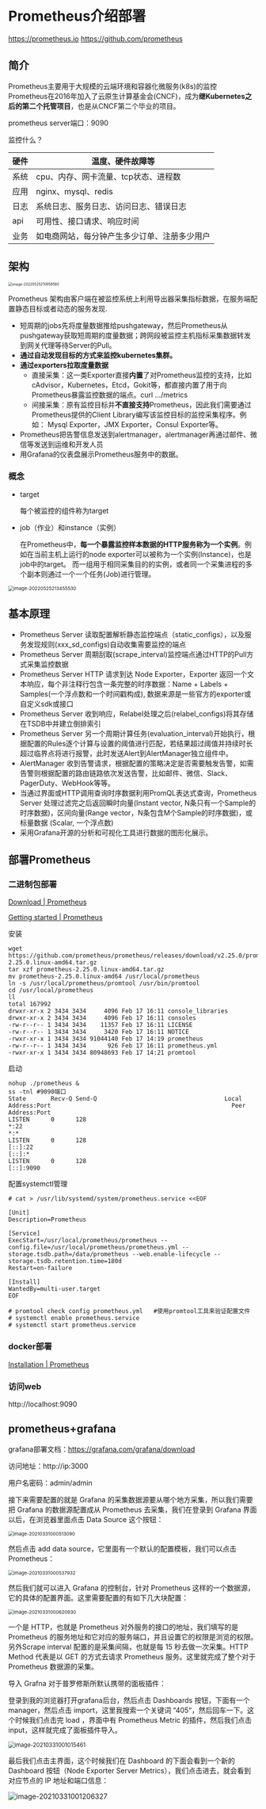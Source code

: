 # Prometheus介绍部署

https://prometheus.io
https://github.com/prometheus  

## 简介

Prometheus主要用于大规模的云端环境和容器化微服务(k8s)的监控
Prometheus在2016年加入了云原生计算基金会(CNCF)，成为**继Kubernetes之后的第二个托管项目**，也是从CNCF第二个毕业的项目。

prometheus server端口：9090

监控什么？

| 硬件 | 温度、硬件故障等                             |
| ---- | -------------------------------------------- |
| 系统 | cpu、内存、网卡流量、tcp状态、进程数         |
| 应用 | nginx、mysql、redis                          |
| 日志 | 系统日志、服务日志、访问日志、错误日志       |
| api  | 可用性、接口请求、响应时间                   |
| 业务 | 如电商网站，每分钟产生多少订单、注册多少用户 |

## 架构

<img src="D:%5Clinuxnotes%5CK8S%5C19.Prometheus%E7%9B%91%E6%8E%A7.assets%5Cimage-20220525210958560.png" alt="image-20220525210958560" style="zoom: 50%;" />

Prometheus 架构由客户端在被监控系统上利用导出器采集指标数据，在服务端配置静态目标或者动态的服务发现.

- 短周期的jobs先将度量数据推给pushgateway，然后Prometheus从pushgateway获取短周期的度量数据；跨网段被监控主机指标采集数据转发到网关代理等待Server的Pull。
- **通过自动发现目标的方式来监控kubernetes集群。**
- **通过exporters拉取度量数据**
  - 直接采集：这一类Exporter直接**内置**了对Prometheus监控的支持，比如cAdvisor，Kubernetes，Etcd，Gokit等，都直接内置了用于向Prometheus暴露监控数据的端点。curl .../metrics
  - 间接采集：原有监控目标并**不直接支持**Prometheus，因此我们需要通过Prometheus提供的Client Library编写该监控目标的监控采集程序。例如： Mysql Exporter，JMX Exporter，Consul Exporter等。
- Prometheus把告警信息发送到alertmanager，alertmanager再通过邮件、微信等发送到运维和开发人员
- 用Grafana的仪表盘展示Prometheus服务中的数据。

### 概念

- target

  每个被监控的组件称为target

- job（作业）和instance（实例）

  在Prometheus中，**每一个暴露监控样本数据的HTTP服务称为一个实例**。例如在当前主机上运行的node exporter可以被称为一个实例(Instance)，也是job中的target。
  而一组用于相同采集目的的实例，或者同一个采集进程的多个副本则通过一个一个任务(Job)进行管理。

<img src="D:%5Clinuxnotes%5Cprometheus%5CPrometheus%E4%BB%8B%E7%BB%8D%E9%83%A8%E7%BD%B2.assets%5Cimage-20220525213455530.png" alt="image-20220525213455530" style="zoom: 67%;" />

## 基本原理

- Prometheus Server 读取配置解析静态监控端点（static_configs），以及服务发现规则(xxx_sd_configs)自动收集需要监控的端点
- Prometheus Server 周期刮取(scrape_interval)监控端点通过HTTP的Pull方式采集监控数据
- Prometheus Server HTTP 请求到达 Node Exporter，Exporter 返回一个文本响应，每个非注释行包含一条完整的时序数据：Name + Labels + Samples(一个浮点数和一个时间戳构成), 数据来源是一些官方的exporter或自定义sdk或接口
- Prometheus Server 收到响应，Relabel处理之后(relabel_configs)将其存储在TSDB中并建立倒排索引
- Prometheus Server 另一个周期计算任务(evaluation_interval)开始执行，根据配置的Rules逐个计算与设置的阈值进行匹配，若结果超过阈值并持续时长超过临界点将进行报警，此时发送Alert到AlertManager独立组件中。
- AlertManager 收到告警请求，根据配置的策略决定是否需要触发告警，如需告警则根据配置的路由链路依次发送告警，比如邮件、微信、Slack、PagerDuty、WebHook等等。
- 当通过界面或HTTP调用查询时序数据利用PromQL表达式查询，Prometheus Server 处理过滤完之后返回瞬时向量(Instant vector, N条只有一个Sample的时序数据)，区间向量(Range vector，N条包含M个Sample的时序数据)，或标量数据 (Scalar, 一个浮点数) 
- 采用Grafana开源的分析和可视化工具进行数据的图形化展示。

## 部署Prometheus

### 二进制包部署

[Download | Prometheus](https://prometheus.io/download/)

[Getting started | Prometheus](https://prometheus.io/docs/prometheus/latest/getting_started/)

安装

```shell
wget https://github.com/prometheus/prometheus/releases/download/v2.25.0/prometheus-2.25.0.linux-amd64.tar.gz
tar xzf prometheus-2.25.0.linux-amd64.tar.gz
mv prometheus-2.25.0.linux-amd64 /usr/local/prometheus
ln -s /usr/local/prometheus/promtool /usr/bin/promtool
cd /usr/local/prometheus
ll
total 167992
drwxr-xr-x 2 3434 3434     4096 Feb 17 16:11 console_libraries
drwxr-xr-x 2 3434 3434     4096 Feb 17 16:11 consoles
-rw-r--r-- 1 3434 3434    11357 Feb 17 16:11 LICENSE
-rw-r--r-- 1 3434 3434     3420 Feb 17 16:11 NOTICE
-rwxr-xr-x 1 3434 3434 91044140 Feb 17 14:19 prometheus
-rw-r--r-- 1 3434 3434      926 Feb 17 16:11 prometheus.yml
-rwxr-xr-x 1 3434 3434 80948693 Feb 17 14:21 promtool
```

启动

```shell
nohup ./prometheus &
ss -tnl	#9090端口
State       Recv-Q Send-Q                                    Local Address:Port                                                   Peer Address:Port              
LISTEN      0      128                                                   *:22                                                                *:*                  
LISTEN      0      128                                                [::]:22                                                             [::]:*                  
LISTEN      0      128                                                [::]:9090  
```

配置systemctl管理

```shell
# cat > /usr/lib/systemd/system/prometheus.service <<EOF

[Unit]
Description=Prometheus

[Service]
ExecStart=/usr/local/prometheus/prometheus --config.file=/usr/local/prometheus/prometheus.yml --storage.tsdb.path=/data/prometheus --web.enable-lifecycle --storage.tsdb.retention.time=180d
Restart=on-failure

[Install]
WantedBy=multi-user.target 
EOF

# promtool check config prometheus.yml   #使用promtool工具来验证配置文件 
# systemctl enable prometheus.service 
# systemctl start prometheus.service 
```

### docker部署

[Installation | Prometheus](https://prometheus.io/docs/prometheus/latest/installation/)

### 访问web

http://localhost:9090

## prometheus+grafana

grafana部署文档：https://grafana.com/grafana/download

访问地址：http://ip:3000

用户名密码：admin/admin



接下来需要配置的就是 Grafana 的采集数据源要从哪个地方采集，所以我们需要把 Grafana 的数据源配置成从 Prometheus 去采集，我们在登录到 Grafana 界面以后，在浏览器里面点击 Data Source 这个按钮：

<img src="https://gitee.com/c_honghui/picture/raw/master/img/20210331000513.png" alt="image-20210331000513090" style="zoom:67%;" />

然后点击 add data source，它里面有一个默认的配置模板，我们可以点击 Prometheus：

<img src="https://gitee.com/c_honghui/picture/raw/master/img/20210331000537.png" alt="image-20210331000537932" style="zoom:67%;" />

然后我们就可以进入 Grafana 的控制台，针对 Prometheus 这样的一个数据源，它的具体的配置界面。这里需要配置的有如下几大块配置：

<img src="https://gitee.com/c_honghui/picture/raw/master/img/20210331000621.png" alt="image-20210331000620930" style="zoom:67%;" />

一个是 HTTP，也就是 Prometheus 对外服务的接口的地址，我们填写的是 Prometheus 的服务地址和它对应的服务端口，并且设置它的权限是浏览的权限。另外Scrape interval 配置的是采集间隔，也就是每 15 秒去做一次采集。HTTP Method 代表是以 GET 的方式去请求 Prometheus 服务。这里就完成了整个对于 Prometheus 数据源的采集。

导入 Grafna 对于普罗修斯所默认携带的面板插件：

登录到我的浏览器打开grafana后台，然后点击 Dashboards 按钮，下面有一个 manager，然后点击 import，这里我搜索一个关键词 “405“，然后回车一下。这个时候我们点击完 load ，界面中有 Prometheus Metric 的插件，然后我们点击 input，这样就完成了面板插件导入。

<img src="https://gitee.com/c_honghui/picture/raw/master/img/20210331001015.png" alt="image-20210331001015461" style="zoom:80%;" />

最后我们点击主界面，这个时候我们在 Dashboard 的下面会看到一个新的 Dashboard 按钮（Node Exporter Server Metrics），我们点击进去，就会看到对应节点的 IP 地址和端口信息：

![image-20210331001206327](https://gitee.com/c_honghui/picture/raw/master/img/20210331001206.png)